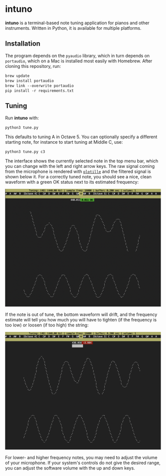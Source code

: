 # intuno
**intuno** is a terminal-based note tuning application for pianos and other instruments.  Written in Python, it is available for multiple platforms.

## Installation

The program depends on the `pyaudio` library, which in turn depends on `portaudio`, which on a Mac is installed most easily with Homebrew. After cloning this repository, run:

```
brew update
brew install portaudio
brew link --overwrite portaudio
pip install -r requirements.txt
```

## Tuning

Run **intuno** with:

```
python3 tune.py
```

This defaults to tuning A in Octave 5.  You can optionally specify a different starting note, for instance to start tuning at Middle C, use:

```
python3 tune.py c3
```

The interface shows the currently selected note in the top menu bar, which you can change with the left and right arrow keys.  The raw signal coming from the microphone is rendered with [`plotille`](https://github.com/tammoippen/plotille) and the filtered signal is shown below it.  For a correctly tuned note, you should see a nice, clean waveform with a green OK status next to its estimated frequency:

![OK](resources/screenshot-accurate.png)

If the note is out of tune, the bottom waveform will drift, and the frequency estimate will tell you how much you will have to tighten (if the frequency is too low) or loosen (if too high) the string:

![Off](resources/screenshot-off.png)

For lower- and higher frequency notes, you may need to adjust the volume of your microphone.  If your system's controls do not give the desired range, you can adjust the software volume with the up and down keys.